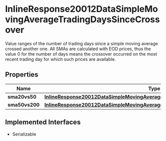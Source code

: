 

# InlineResponse20012DataSimpleMovingAverageTradingDaysSinceCrossover

Value ranges of the number of trading days since a simple moving average crossed another one. All SMAs are calculated with EOD prices, thus the value 0 for the number of days means the crossover occurred on the most recent trading day for which such prices are available.

## Properties

Name | Type | Description | Notes
------------ | ------------- | ------------- | -------------
**sma20vs50** | [**InlineResponse20012DataSimpleMovingAverageTradingDaysSinceCrossoverSma20vs50**](InlineResponse20012DataSimpleMovingAverageTradingDaysSinceCrossoverSma20vs50.md) |  |  [optional]
**sma50vs200** | [**InlineResponse20012DataSimpleMovingAverageTradingDaysSinceCrossoverSma50vs200**](InlineResponse20012DataSimpleMovingAverageTradingDaysSinceCrossoverSma50vs200.md) |  |  [optional]


## Implemented Interfaces

* Serializable


